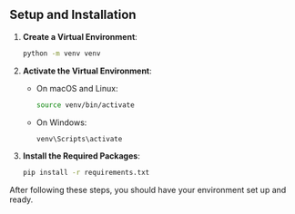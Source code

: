 ## Setup and Installation

1. **Create a Virtual Environment**:

   ```bash
   python -m venv venv
   ```

2. **Activate the Virtual Environment**:

   - On macOS and Linux:

     ```bash
     source venv/bin/activate
     ```

   - On Windows:
     ```bash
     venv\Scripts\activate
     ```

3. **Install the Required Packages**:
   ```bash
   pip install -r requirements.txt
   ```

After following these steps, you should have your environment set up and ready.
